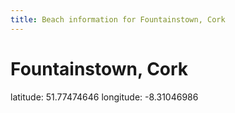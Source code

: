 ```yaml
---
title: Beach information for Fountainstown, Cork
---
```

# Fountainstown, Cork 

<div class="location-info">latitude: 51.77474646 longitude: -8.31046986</div>
<div id="met-eireann-warnings" onload="get_met_eireann_warnings(EI04)"></div>
<div></div>